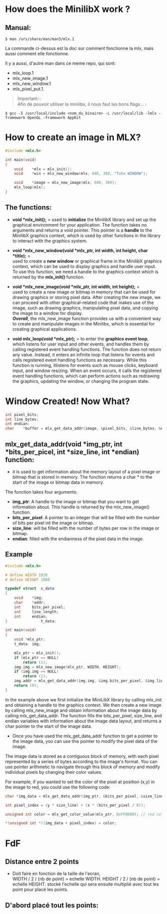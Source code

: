 # How does the MinilibX work ?

## Manual:

```shell
$ man /urs/share/man/man3/mlx.1
```

La commande ci-dessus est la doc sur comment fonctionne la mlx, mais aussi comment elle fonctionne.

Il y a aussi, d'autre man dans ce meme repo, qui sont:
- mlx_loop.1
- mlx_new_image.1
- mlx_new_window.1
- mlx_pixel_put.1.

> Important:💡<br>
Afin de pouvoir utiliser la minilibx, il nous faut les bons flags... :<br>
```shell
$ gcc -I /usr/local/include <nom_du_binaire> -L /usr/local/lib -lmlx -framework OpenGL -framework AppKit
```

# How to create an image in MLX?
```c++
#include <mlx.h>

int	main(void)
{
	void	*mlx = mlx_init();
	void	*win = mlx_new_window(mlx, 640, 360, "Tuto WINDOW");

	void	*image = mlx_new_image(mlx, 640, 360);
	mlx_loop(mlx);
}
```
## The functions:
- __void *mlx_init();__ = used to __initialize__ the MinilibX library and set up the graphical environment for your application. The function takes no arguments and returns a void pointer. This pointer is a __handle__ to the MinilibX graphics context, which is used by other functions in the library to interact with the graphics system.

- __void *mlx_new_window(void *mlx_ptr, int width, int height, char *title);__ = <br>
used to create a __new window__ or graphical frame in the MinilibX graphics context, which can be used to display graphics and handle user input. To use this function, we need a handle to the graphics context which is returned by the __mlx_init()__ function.

- __void *mlx_new_image(void *mlx_ptr, int width, int height);__ = <br>
used to create a new image or bitmap in memory that can be used for drawing graphics or storing pixel data. After creating the new image, we can proceed with other graphical-related code that makes use of the image, such as drawing graphics, manipulating pixel data, and copying the image to a window for display. <br>___Overall___, the mlx_new_image function provides us with a convenient way to create and manipulate images in the Minilibx, which is essential for creating graphical applications.

- __void mlx_loop(void *mlx_ptr);__ = to enter the __graphics event loop__, which listens for user input and other events, and handles them by calling registered event handling functions. The function does not return any value. Instead, it enters an infinite loop that listens for events and calls registered event handling functions as necessary. While this function is running, itlistens for events such as mouse clicks, keyboard input, and window resizing. When an event occurs, it calls the registered event handling functions, which can perform actions such as redrawing the graphics, updating the window, or changing the program state.

# Window Created! Now What?
```c
int	pixel_bits;
int	line_bytes;
int	endian;
char	*buffer = mlx_get_data_addr(image, &pixel_bits, &line_bytes, &endian);
```

## mlx_get_data_addr(void *img_ptr, int *bits_per_picel, int *size_line, int *endian) function:
- it is used to get information about the memory layout of a pixel image or bitmap that is stored in memory. The function returns a char * to the start of the image or bitmap data in memory.

The function takes four arguments:<br>

- __img_ptr__: A handle to the image or bitmap that you want to get information about. This handle is returned by the mlx_new_image() function.
- __bits_per_pixel__: A pointer to an integer that will be filled with the number of bits per pixel int the image or bitmap.
- __size_line__: will be filled with the number of bytes per row in the image or bitmap.
- __endian__: filled with the endianness of the pixel data in the image.

## Example
```c++
#include <mlx.h>

# define WIDTH 1920
# define HEIGHT 1080

typedef struct	s_data
{
	void	*img;
	char	*addr;
	int		bits_per_pixel;
	int		line_length;
	int		endian;
}				t_data;

int main(void)
{
	void *mlx_ptr;
	t_data	img;

	mlx_ptr = mlx_init();
	if (mlx_ptr == NULL)
		return (1);
	img.img = mlx_new_image(mlx_ptr, WIDTH, HEIGHT);
	if (img.img == NULL)
		return (1);
	img.addr = mlx_get_data_addr(img.img, &img.bits_per_pixel, &img.line_length, &img.endian);
	return (0);
}
```

In the example above we first initialize the MiniLibX library by calling mlx_init and obtaining a handle to the graphics context. We then create a new image by calling mlx_new_image and obtain information about the image data by calling mlx_get_data_addr. The function fills the bits_per_pixel, size_line, and endian variables with information about the image data layout, and returns a char pointer to the start of the image data.

- Once you have used the mlx_get_data_addr function to get a pointer to the image data, you can use this pointer to modify the pixel data of the image.

The image data is stored as a contiguous block of memory, with each pixel represented by a series of bytes according to the image's format. You can use pointer arithmetic to navigate through this block of memory and modify individual pixels by changing their color values.

For example, if you wanted to set the color of the pixel at position (x,y) in the image to red, you could use the following code:

```c++
char *img_data = mlx_get_data_addr(img_ptr, &bits_per_pixel, &size_line, &endian);

int pixel_index = (y * size_line) + (x * (bits_per_pixel / 8));

unsigned int color = mlx_get_color_value(mlx_ptr, 0xFF0000); // red color

*(unsigned int *)(img_data + pixel_index) = color;
```

# FdF

## Distance entre 2 points
- Doit faire en fonction de la taille de l'ecran, <br>
WIDTH / 2 / (nb de point) = echelle WIDTH.
HEIGHT / 2 / (nb de point) = echelle HEIGHT.
stocké l'echelle qui sera ensuite multiplié avec tout les point pour placé les points.

## D'abord placé tout les points:
